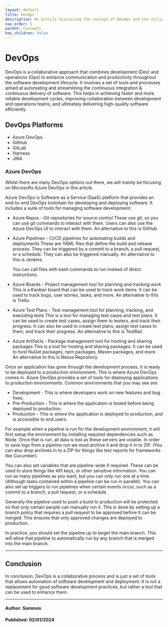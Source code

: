 ```yaml
---
layout: default
title: DevOps
description: An article discussing the concept of DevOps and the utilization of platforms and environments in development.
nav_order: 1
parent: Concepts
has_children: false
---
```


DevOps
======================

DevOps is a collaborative approach that combines development (Dev) and operations (Ops) to enhance communication and productivity throughout the software development lifecycle. It involves a set of tools and processes aimed at automating and streamlining the continuous integration & continuous delivery of software. This helps in achieving faster and more reliable development cycles, improving collaboration between development and operations teams, and ultimately delivering high-quality software efficiently.

## DevOps Platforms

- Azure DevOps
- GitHub
- GitLab
- Harness
- JIRA

### Azure DevOps

Whilst there are many DevOps options out there, we will mainly be focusing on Microsofts Azure DevOps in this article.

Azure DevOps is Software as a Service (SaaS) platform that provides an end-to-end DevOps toolchain for developing and deploying software. It includes a suite of tools for managing software development:

- Azure Repos - Git repositories for source control
  These use git, so you can use git commands to interact with them. Users can also use the Azure DevOps UI to interact with them. An alternative to this is GitHub.
- Azure Pipelines - CI/CD pipelines for automating builds and deployments
  These are YAML files that define the build and release process. They can be triggered by a commit to a branch, a pull request, or a schedule. They can also be triggered manually. An alternative to this is Jenkins.

  You can call files with bash commands to run instead of direct instructions.

- Azure Boards - Project management tool for planning and tracking work
  This is a Kanban board that can be used to track work items. It can be used to track bugs, user stories, tasks, and more. An alternative to this is Trello.
- Azure Test Plans - Test management tool for planning, tracking, and executing tests
  This is a tool for managing test cases and test plans. It can be used to create test cases, assign them to testers, and track their progress. It can also be used to create test plans, assign test cases to them, and track their progress. An alternative to this is TestRail.
- Azure Artifacts - Package management tool for hosting and sharing packages
  This is a tool for hosting and sharing packages. It can be used to host NuGet packages, npm packages, Maven packages, and more. An alternative to this is Nexus Repository.

Once an application has gone through the development process, it is ready to be deployed to a production environment. This is where Azure DevOps comes in. Azure DevOps provides a set of tools for deploying applications to production environments. Common environments that you may see are:

- Development - This is where developers work on new features and bug fixes.
- Pre-Production - This is where the application is tested before being deployed to production.
- Production - This is where the application is deployed to production, and is accessible to end users.

For example when a pipeline is run for the development environment, it will first setup the environment by installing required dependencies such as Node. Once that is run, all data is lost as these servers are volatile. In order to save logs from a pipeline run we must archive it and drop it in to ZIP. (You can also drop archives in to a ZIP for things like test reports for frameworks like Cucumber).

You can also set variables that are pipeline-wide if required. These can be used to store things like API keys, or other sensitive information. You can run as many pipelines as you want, but you can only run one at a time (Although tasks contained within a pipeline can be run in parallel). You can also set up triggers to run pipelines when certain events occur, such as a commit to a branch, a pull request, or a schedule.

Generally the pipeline used to push a build to production will be protected so that only certain people can manually run it. This is done by setting up a branch policy that requires a pull request to be approved before it can be merged. This ensures that only approved changes are deployed to production.

In practice, you should set the pipeline up to target the main branch. This will allow that pipeline to automatically run by any branch that is merged into the main branch.

---

## Conclusion

In conclusion, DevOps is a collaborative process and is just a set of tools that allows automation of software development and deployment. It is not a replacement for good software development practices, but rather a tool that can be used to enhance them.

---

#### Author: Sommos

#### Published: 02/01/2024
